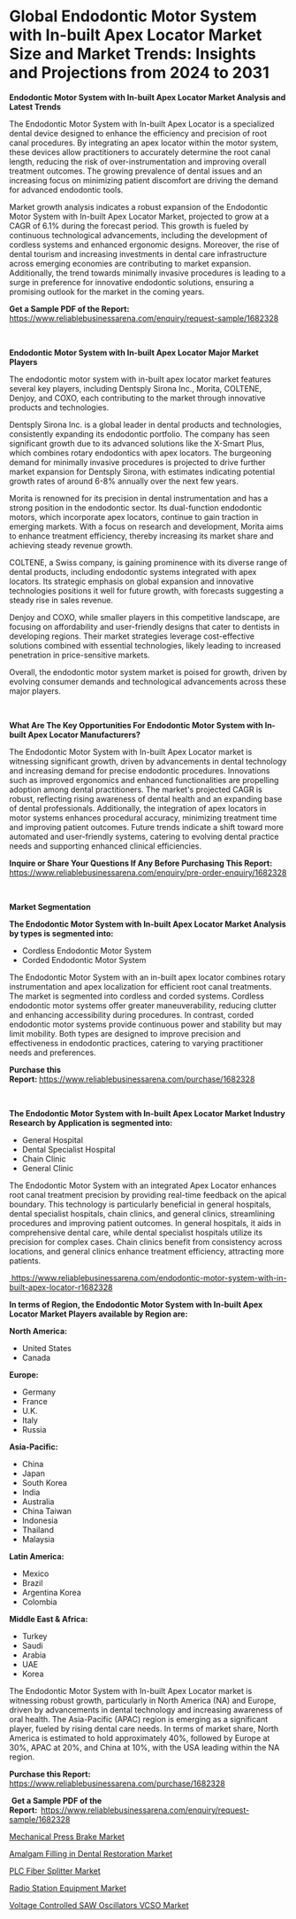 <p><h1>Global Endodontic Motor System with In-built Apex Locator Market Size and Market Trends: Insights and Projections from 2024 to 2031</h1></p><p><strong>Endodontic Motor System with In-built Apex Locator Market Analysis and Latest Trends</strong></p>
<p><p>The Endodontic Motor System with In-built Apex Locator is a specialized dental device designed to enhance the efficiency and precision of root canal procedures. By integrating an apex locator within the motor system, these devices allow practitioners to accurately determine the root canal length, reducing the risk of over-instrumentation and improving overall treatment outcomes. The growing prevalence of dental issues and an increasing focus on minimizing patient discomfort are driving the demand for advanced endodontic tools.</p><p>Market growth analysis indicates a robust expansion of the Endodontic Motor System with In-built Apex Locator Market, projected to grow at a CAGR of 6.1% during the forecast period. This growth is fueled by continuous technological advancements, including the development of cordless systems and enhanced ergonomic designs. Moreover, the rise of dental tourism and increasing investments in dental care infrastructure across emerging economies are contributing to market expansion. Additionally, the trend towards minimally invasive procedures is leading to a surge in preference for innovative endodontic solutions, ensuring a promising outlook for the market in the coming years.</p></p>
<p><strong>Get a Sample PDF of the Report:&nbsp;</strong> <a href="https://www.reliablebusinessarena.com/enquiry/request-sample/1682328?utm_campaign=1290&utm_medium=2&utm_source=Github&utm_content=ia&utm_term=01102024&utm_id=endodontic-motor-system-with-in-built-apex-locator">https://www.reliablebusinessarena.com/enquiry/request-sample/1682328</a></p>
<p>&nbsp;</p>
<p><strong>Endodontic Motor System with In-built Apex Locator Major Market Players</strong></p>
<p><p>The endodontic motor system with in-built apex locator market features several key players, including Dentsply Sirona Inc., Morita, COLTENE, Denjoy, and COXO, each contributing to the market through innovative products and technologies.</p><p>Dentsply Sirona Inc. is a global leader in dental products and technologies, consistently expanding its endodontic portfolio. The company has seen significant growth due to its advanced solutions like the X-Smart Plus, which combines rotary endodontics with apex locators. The burgeoning demand for minimally invasive procedures is projected to drive further market expansion for Dentsply Sirona, with estimates indicating potential growth rates of around 6-8% annually over the next few years.</p><p>Morita is renowned for its precision in dental instrumentation and has a strong position in the endodontic sector. Its dual-function endodontic motors, which incorporate apex locators, continue to gain traction in emerging markets. With a focus on research and development, Morita aims to enhance treatment efficiency, thereby increasing its market share and achieving steady revenue growth.</p><p>COLTENE, a Swiss company, is gaining prominence with its diverse range of dental products, including endodontic systems integrated with apex locators. Its strategic emphasis on global expansion and innovative technologies positions it well for future growth, with forecasts suggesting a steady rise in sales revenue.</p><p>Denjoy and COXO, while smaller players in this competitive landscape, are focusing on affordability and user-friendly designs that cater to dentists in developing regions. Their market strategies leverage cost-effective solutions combined with essential technologies, likely leading to increased penetration in price-sensitive markets.</p><p>Overall, the endodontic motor system market is poised for growth, driven by evolving consumer demands and technological advancements across these major players.</p></p>
<p>&nbsp;</p>
<p><strong>What Are The Key Opportunities For Endodontic Motor System with In-built Apex Locator Manufacturers?</strong></p>
<p><p>The Endodontic Motor System with In-built Apex Locator market is witnessing significant growth, driven by advancements in dental technology and increasing demand for precise endodontic procedures. Innovations such as improved ergonomics and enhanced functionalities are propelling adoption among dental practitioners. The market's projected CAGR is robust, reflecting rising awareness of dental health and an expanding base of dental professionals. Additionally, the integration of apex locators in motor systems enhances procedural accuracy, minimizing treatment time and improving patient outcomes. Future trends indicate a shift toward more automated and user-friendly systems, catering to evolving dental practice needs and supporting enhanced clinical efficiencies.</p></p>
<p><strong>Inquire or Share Your Questions If Any Before Purchasing This Report:</strong> <a href="https://www.reliablebusinessarena.com/enquiry/pre-order-enquiry/1682328?utm_campaign=1290&utm_medium=2&utm_source=Github&utm_content=ia&utm_term=01102024&utm_id=endodontic-motor-system-with-in-built-apex-locator">https://www.reliablebusinessarena.com/enquiry/pre-order-enquiry/1682328</a></p>
<p>&nbsp;</p>
<p><strong>Market Segmentation</strong></p>
<p><strong>The Endodontic Motor System with In-built Apex Locator Market Analysis by types is segmented into:</strong></p>
<p><ul><li>Cordless Endodontic Motor System</li><li>Corded Endodontic Motor System</li></ul></p>
<p><p>The Endodontic Motor System with an in-built apex locator combines rotary instrumentation and apex localization for efficient root canal treatments. The market is segmented into cordless and corded systems. Cordless endodontic motor systems offer greater maneuverability, reducing clutter and enhancing accessibility during procedures. In contrast, corded endodontic motor systems provide continuous power and stability but may limit mobility. Both types are designed to improve precision and effectiveness in endodontic practices, catering to varying practitioner needs and preferences.</p></p>
<p><strong>Purchase this Report:&nbsp;</strong><a href="https://www.reliablebusinessarena.com/purchase/1682328?utm_campaign=1290&utm_medium=2&utm_source=Github&utm_content=ia&utm_term=01102024&utm_id=endodontic-motor-system-with-in-built-apex-locator">https://www.reliablebusinessarena.com/purchase/1682328</a></p>
<p>&nbsp;</p>
<p><strong>The Endodontic Motor System with In-built Apex Locator Market Industry Research by Application is segmented into:</strong></p>
<p><ul><li>General Hospital</li><li>Dental Specialist Hospital</li><li>Chain Clinic</li><li>General Clinic</li></ul></p>
<p><p>The Endodontic Motor System with an integrated Apex Locator enhances root canal treatment precision by providing real-time feedback on the apical boundary. This technology is particularly beneficial in general hospitals, dental specialist hospitals, chain clinics, and general clinics, streamlining procedures and improving patient outcomes. In general hospitals, it aids in comprehensive dental care, while dental specialist hospitals utilize its precision for complex cases. Chain clinics benefit from consistency across locations, and general clinics enhance treatment efficiency, attracting more patients.</p></p>
<p><a href="https://www.reliablebusinessarena.com/endodontic-motor-system-with-in-built-apex-locator-r1682328?utm_campaign=1290&utm_medium=2&utm_source=Github&utm_content=ia&utm_term=01102024&utm_id=endodontic-motor-system-with-in-built-apex-locator">&nbsp;https://www.reliablebusinessarena.com/endodontic-motor-system-with-in-built-apex-locator-r1682328</a></p>
<p><strong>In terms of Region, the Endodontic Motor System with In-built Apex Locator Market Players available by Region are:</strong></p>
<p>
    <p> <strong> North America: </strong>
        <ul>
            <li>United States</li>
            <li>Canada</li>
        </ul>
        </p> 
    <p> <strong> Europe: </strong>
        <ul>
            <li>Germany</li>
            <li>France</li>
            <li>U.K.</li>
            <li>Italy</li>
            <li>Russia</li>
        </ul>
        </p> 
    <p> <strong> Asia-Pacific: </strong>
        <ul>
            <li>China</li>
            <li>Japan</li>
            <li>South Korea</li>
            <li>India</li>
            <li>Australia</li>
            <li>China Taiwan</li>
            <li>Indonesia</li>
            <li>Thailand</li>
            <li>Malaysia</li>
        </ul>
        </p> 
    <p> <strong> Latin America: </strong>
        <ul>
            <li>Mexico</li>
            <li>Brazil</li>
            <li>Argentina Korea</li>
            <li>Colombia</li>
        </ul>
        </p> 
    <p> <strong> Middle East & Africa: </strong>
        <ul>
            <li>Turkey</li>
            <li>Saudi</li>
            <li>Arabia</li>
            <li>UAE</li>
            <li>Korea</li>
        </ul>
    </p>
    </p>
<p><p>The Endodontic Motor System with In-built Apex Locator market is witnessing robust growth, particularly in North America (NA) and Europe, driven by advancements in dental technology and increasing awareness of oral health. The Asia-Pacific (APAC) region is emerging as a significant player, fueled by rising dental care needs. In terms of market share, North America is estimated to hold approximately 40%, followed by Europe at 30%, APAC at 20%, and China at 10%, with the USA leading within the NA region.</p></p>
<p><strong>Purchase this Report: </strong><a href="https://www.reliablebusinessarena.com/purchase/1682328?utm_campaign=1290&utm_medium=2&utm_source=Github&utm_content=ia&utm_term=01102024&utm_id=endodontic-motor-system-with-in-built-apex-locator">https://www.reliablebusinessarena.com/purchase/1682328</a></p>
<p>&nbsp;<strong>Get a Sample PDF of the Report:&nbsp;&nbsp;</strong><a href="https://www.reliablebusinessarena.com/enquiry/request-sample/1682328?utm_campaign=1290&utm_medium=2&utm_source=Github&utm_content=ia&utm_term=01102024&utm_id=endodontic-motor-system-with-in-built-apex-locator">https://www.reliablebusinessarena.com/enquiry/request-sample/1682328</a></p>
<p><strong></strong></p>
<p><p><a href="https://www.linkedin.com/pulse/mechanical-press-brake-market-research-report-forecast-uyidf?utm_campaign=1290&utm_medium=2&utm_source=Github&utm_content=ia&utm_term=01102024&utm_id=endodontic-motor-system-with-in-built-apex-locator">Mechanical Press Brake Market</a></p><p><a href="https://github.com/lylyparadise/Market-Research-Report-List-5/blob/main/amalgam-filling-in-dental-restoration-market.md?utm_campaign=1290&utm_medium=2&utm_source=Github&utm_content=ia&utm_term=01102024&utm_id=endodontic-motor-system-with-in-built-apex-locator">Amalgam Filling in Dental Restoration Market</a></p><p><a href="https://issuu.com/reportprime-2/docs/plc-fiber-splitter-market-size-2030_0e3dd3ca326073?utm_campaign=1290&utm_medium=2&utm_source=Github&utm_content=ia&utm_term=01102024&utm_id=endodontic-motor-system-with-in-built-apex-locator">PLC Fiber Splitter Market</a></p><p><a href="https://www.linkedin.com/pulse/radio-station-equipment-industry-forecast-market-shifts-jj5df?utm_campaign=1290&utm_medium=2&utm_source=Github&utm_content=ia&utm_term=01102024&utm_id=endodontic-motor-system-with-in-built-apex-locator">Radio Station Equipment Market</a></p><p><a href="https://issuu.com/reportprime-2/docs/voltage-controlled-saw-oscillators-_86cfe6f41ebeb3?utm_campaign=1290&utm_medium=2&utm_source=Github&utm_content=ia&utm_term=01102024&utm_id=endodontic-motor-system-with-in-built-apex-locator">Voltage Controlled SAW Oscillators VCSO Market</a></p></p>